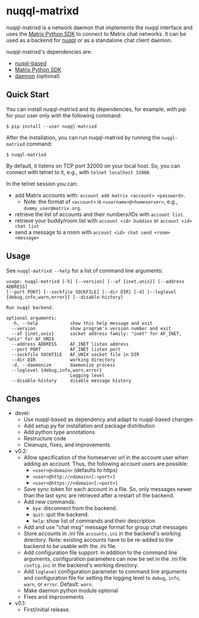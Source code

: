 # nuqql-matrixd

nuqql-matrixd is a network daemon that implements the nuqql interface and uses
the [Matrix Python SDK](https://github.com/matrix-org/matrix-python-sdk) to
connect to Matrix chat networks. It can be used as a backend for
[nuqql](https://github.com/hwipl/nuqql) or as a standalone chat client daemon.

nuqql-matrixd's dependencies are:
* [nuqql-based](https://github.com/hwipl/nuqql-based)
* [Matrix Python SDK](https://github.com/matrix-org/matrix-python-sdk)
* [daemon](https://pypi.org/project/python-daemon/) (optional)


## Quick Start

You can install nuqql-matrixd and its dependencies, for example, with pip for
your user only with the following command:

```console
$ pip install --user nuqql-matrixd
```

After the installation, you can run nuqql-matrixd by running the
`nuqql-matrixd` command:

```console
$ nuqql-matrixd
```

By default, it listens on TCP port 32000 on your local host. So, you can
connect with telnet to it, e.g., with `telnet localhost 32000`.

In the telnet session you can:
* add Matrix accounts with: `account add matrix <account> <password>`.
  * Note: the format of `<account>` is `<username>@<homeserver>`, e.g.,
    `dummy_user@matrix.org`.
* retrieve the list of accounts and their numbers/IDs with `account list`.
* retrieve your buddy/room list with `account <id> buddies` or `account <id>
  chat list`
* send a message to a room with `account <id> chat send <room> <message>`


## Usage

See `nuqql-matrixd --help` for a list of command line arguments:

```
usage: nuqql-matrixd [-h] [--version] [--af {inet,unix}] [--address ADDRESS]
[--port PORT] [--sockfile SOCKFILE] [--dir DIR] [-d] [--loglevel
{debug,info,warn,error}] [--disable-history]

Run nuqql backend.

optional arguments:
  -h, --help            show this help message and exit
  --version             show program's version number and exit
  --af {inet,unix}      socket address family: "inet" for AF_INET, "unix" for AF_UNIX
  --address ADDRESS     AF_INET listen address
  --port PORT           AF_INET listen port
  --sockfile SOCKFILE   AF_UNIX socket file in DIR
  --dir DIR             working directory
  -d, --daemonize       daemonize process
  --loglevel {debug,info,warn,error}
                        Logging level
  --disable-history     disable message history
```


## Changes

* devel:
  * Use nuqql-based as dependency and adapt to nuqql-based changes
  * Add setup.py for installation and package distribution
  * Add python type annotations
  * Restructure code
  * Cleanups, fixes, and improvements
* v0.2:
  * Allow specification of the homeserver url in the account user when adding
    an account. Thus, the following account users are possible:
    * `<user>@<domain>` (defaults to https)
    * `<user>@http://<domain>[:<port>]`
    * `<user>@https://<domain>[:<port>]`
  * Save sync token for each account in a file. So, only messages newer than
    the last sync are retrieved after a restart of the backend.
  * Add new commands:
    * `bye`: disconnect from the backend.
    * `quit`: quit the backend.
    * `help`: show list of commands and their description.
  * Add and use "chat msg" message format for group chat messages
  * Store accounts in .ini file `accounts.ini` in the backend's working
    directory. Note: existing accounts have to be re-added to the backend to
    be usable with the .ini file.
  * Add configuration file support: in addition to the command line arguments,
    configuration parameters can now be set in the .ini file `config.ini` in
    the backend's working directory.
  * Add `loglevel` configuration parameter to command line arguments and
    configuration file for setting the logging level to `debug`, `info`,
    `warn`, or `error`. Default: `warn`.
  * Make daemon python module optional
  * Fixes and improvements
* v0.1:
  * First/initial release.

